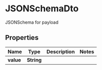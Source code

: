 

# JSONSchemaDto

JSONSchema for payload

## Properties

| Name | Type | Description | Notes |
|------------ | ------------- | ------------- | -------------|
|**value** | **String** |  |  |



